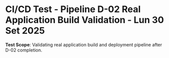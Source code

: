 # CI/CD Test - Pipeline D-02 Real Application Build Validation - Lun 30 Set 2025

**Test Scope**: Validating real application build and deployment pipeline after D-02 completion.
